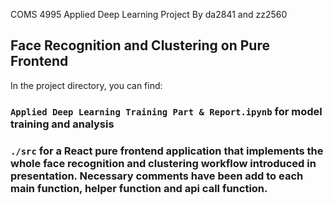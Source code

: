 COMS 4995 Applied Deep Learning Project
By da2841 and zz2560  

## Face Recognition and Clustering on Pure Frontend

In the project directory, you can find:

### `Applied Deep Learning Training Part & Report.ipynb` for model training and analysis

### `./src` for a React pure frontend application that implements the whole face recognition and clustering workflow introduced in presentation. Necessary comments have been add to each main function, helper function and api call function.

